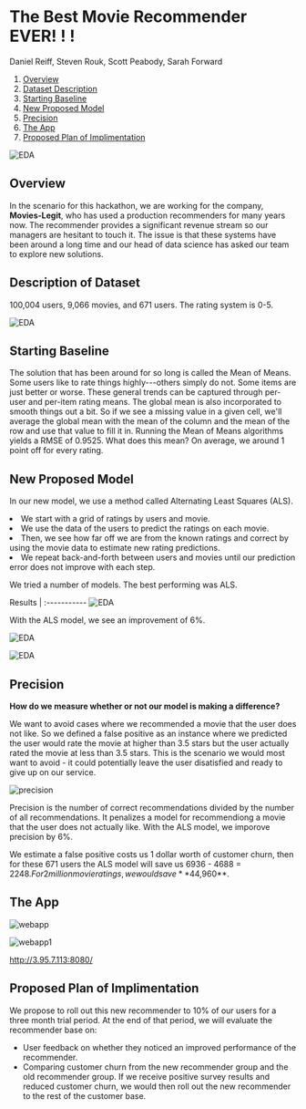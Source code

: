 # The Best Movie Recommender EVER! ! !
Daniel Reiff, Steven Rouk, Scott Peabody, Sarah Forward

1. [Overview](#overview)
2. [Dataset Description](#dataset-description)
3. [Starting Baseline](#starting-baseline)
4. [New Proposed Model](#new-proposed-model)
5. [Precision](#precision)
5. [The App](#the-app)
5. [Proposed Plan of Implimentation](#proposed-plan-of-implimentation)


![EDA](/images/intro.png)


## Overview

In the scenario for this hackathon, we are working for the company, **Movies-Legit**, who has used a production recommenders for many years now. The recommender provides a significant revenue stream so our managers are hesitant to touch it. The issue is that these systems have been around a long time and our head of data science has asked our team to explore new solutions.

## Description of Dataset
 
 100,004 users, 9,066 movies, and 671 users. The rating system is 0-5. 


![EDA](/images/EDA.png)


## Starting Baseline

The solution that has been around for so long is called the Mean of Means. Some users like to rate things highly---others simply do not. Some items are just better or worse. These general trends can be captured through per-user and per-item rating means. The global mean is also incorporated to smooth things out a bit. So if we see a missing value in a given cell, we'll average the global mean with the mean of the column and the mean of the row and use that value to fill it in. Running the Mean of Means algorithms yields a RMSE of 0.9525. What does this mean? On average, we around 1 point off for every rating. 

## New Proposed Model
In our new model, we use a method called Alternating Least Squares (ALS).

<li> We start with a grid of ratings by users and movie. </li>

<li>We use the data of the users to predict the ratings on each movie.</li>

<li>Then, we see how far off we are from the known ratings and correct by using the movie data to estimate new rating predictions.</li>

<li>We repeat back-and-forth between users and movies until our prediction error does not improve with each step.</li>

We tried a number of models. The best performing was ALS. 

Results |
:-----------
![EDA](/images/benchmark.png)

With the ALS model, we see an improvement of 6%. 

![EDA](/images/ALS-v-MOM.png)

![EDA](/images/top100.png)



## Precision
**How do we measure whether or not our model is making a difference?**

We want to avoid cases where we recommended a movie that the user does not like. So we defined a false positive as an instance where we predicted the user would rate the movie at higher than 3.5 stars but the user actually rated the movie at less than 3.5 stars. This is the scenario we would most want to avoid - it could potentially leave the user disatisfied and ready to give up on our service. 

![precision](/images/als_difference.png)

Precision is the number of correct recommendations divided by the number of all recommendations. It penalizes a model for recommendiong a movie that the user does not actually like. With the ALS model, we imporove precision by 6%. 

We estimate a false positive costs us 1 dollar worth of customer churn, then for these 671 users the ALS model will save us 6936 - 4688 = $2248. For 2 million movie ratings, we would save **$44,960**.

## The App

![webapp](/images/web-app-index.png)

![webapp1](/images/web-app-recommendations.png)

http://3.95.7.113:8080/

## Proposed Plan of Implimentation

We propose to roll out this new recommender to 10% of our users for a three month trial period. At the end of that period, we will evaluate the recommender base on:
* User feedback on whether they noticed an improved performance of the recommender.
* Comparing customer churn from the new recommender group and the old recommender group.
If we receive positive survey results and reduced customer churn, we would then roll out the new recommender to the rest of the customer base.
